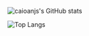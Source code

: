 ![caioanjs's GitHub stats](https://github-readme-stats.vercel.app/api?username=caioanjs&show_icons=true&theme=outrun)


![Top Langs](https://github-readme-stats.vercel.app/api/top-langs/?username=caioanjs&layout=compact&theme=outrun)
